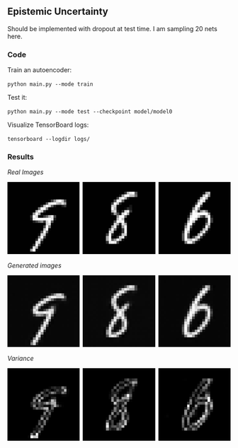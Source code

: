 ## Epistemic Uncertainty
Should be implemented with dropout at test time. I am sampling 20 nets here.

### Code

Train an autoencoder:

`
python main.py --mode train
`

Test it:

`
python main.py --mode test --checkpoint model/model0
`

Visualize TensorBoard logs:

`
tensorboard --logdir logs/
`

###  Results

*Real Images*

![images](./pics/epistemic_real.png)

*Generated images*

![images](./pics/epistemic_generated.png)

*Variance*

![images](./pics/epistemic_uncertainty.png)

